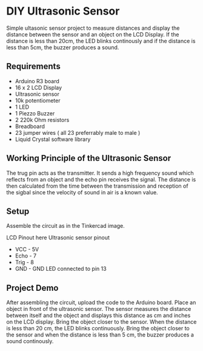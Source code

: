 # DIY Ultrasonic Sensor

Simple ultasonic sensor project to measure distances and display the distance between the sensor and an object on the LCD Display. If the distance is less than 20cm, the LED blinks continously and if the distance is less than 5cm, the buzzer produces a sound.

## Requirements

- Arduino R3 board
- 16 x 2 LCD Display
- Ultrasonic sensor
- 10k potentiometer
- 1 LED
- 1 Piezzo Buzzer
- 2 220k Ohm resistors
- Breadboard
- 23 jumper wires ( all 23 preferrably male to male )
- Liquid Crystal software library

## Working Principle of the Ultrasonic Sensor

The trug pin acts as the transmitter. It sends a high frequency sound which reflects from an object and the echo pin receives the signal. The distance is then calculated from the time between the transmission and reception of the sigbal since the velocity of sound in air is a known value.

## Setup 

Assemble the circuit as in the Tinkercad image.

LCD Pinout here
Ultrasonic sensor pinout
- VCC - 5V
- Echo - 7
- Trig - 8
- GND - GND
LED connected to pin 13

## Project Demo

After assembling the circuit, upload the code to the Arduino board. Place an object in front of the ultrasonic sensor. The sensor measures the distance between itself and the object and displays this distance as cm and inches on the LCD display. Bring the object closer to the sensor. When the distance is less than 20 cm, the LED blinks continuously. Bring the object closer to the sensor and when the distance is less than 5 cm, the buzzer produces a sound continously.
